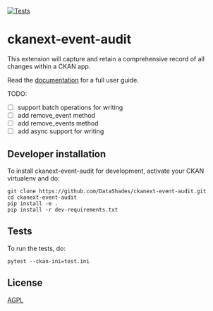 [![Tests](https://github.com/DataShades/ckanext-event-audit/actions/workflows/test.yml/badge.svg)](https://github.com/DataShades/ckanext-event-audit/actions/workflows/test.yml)

# ckanext-event-audit

This extension will capture and retain a comprehensive record of all changes within a CKAN app. 

Read the [documentation](https://datashades.github.io/ckanext-event-audit/) for a full user guide.

TODO:
- [ ] support batch operations for writing
- [ ] add remove_event method
- [ ] add remove_events method
- [ ] add async support for writing

## Developer installation

To install ckanext-event-audit for development, activate your CKAN virtualenv and
do:

    git clone https://github.com/DataShades/ckanext-event-audit.git
    cd ckanext-event-audit
    pip install -e .
    pip install -r dev-requirements.txt

## Tests

To run the tests, do:

    pytest --ckan-ini=test.ini

## License

[AGPL](https://www.gnu.org/licenses/agpl-3.0.en.html)

